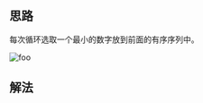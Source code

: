 ## 思路

每次循环选取一个最小的数字放到前面的有序序列中。

![foo](http://www.conardli.top/docs/%E9%80%89%E6%8B%A9%E6%8E%92%E5%BA%8F.gif)

## 解法

```javascript

```

